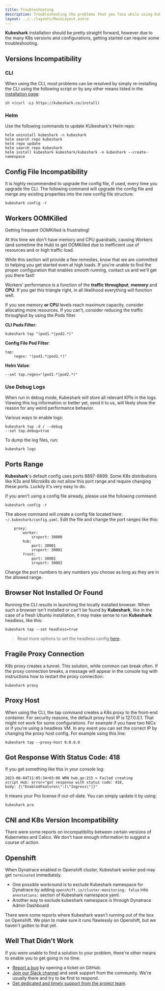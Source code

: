 ```yaml
---
title: Troubleshooting
description: Troubleshooting the problems that you face while using Kubeshark.
layout: ../../layouts/MainLayout.astro
---
```


**Kubeshark** installation should be pretty straight forward, however due to the many K8s versions and configurations, getting started can require some troubleshooting.

## Versions Incompatibility 

### CLI

When using the CLI, most problems can be resolved by simply re-installing the CLI using the following script or by any other means listed in the [installation page](/en/install):

```shell
sh <(curl -Ls https://kubeshark.co/install)
```

### Helm

Use the following commands to update KUbeshark's Helm repo:

```shell
helm uninstall kubeshark -n kubeshark
helm search repo kubeshark
helm repo update
helm search repo kubeshark
helm install kubeshark kubeshark/kubeshark -n kubeshark --create-namespace
```

## Config File Incompatibility

It is highly recommended to upgrade the config file, if used, every time you upgrade the CLI. The following command will upgrade the config file and merge any existing properties into the new config file structure:

```shell
kubeshark config -r
```

## Workers OOMKilled

Getting frequent OOMKilled is frustrating!

At this time we don't have memory and CPU guardrails, causing Workers (and sometime the Hub) to get OOMKilled due to inefficient use of resources and or high traffic load. 

While this section will provide a few remedies, know that we are committed to helping you get started even at high loads. If you're unable to find the proper configuration that enables smooth running, contact us and we'll get you there fast!

Workers' performance is a function of the **traffic throughput**, **memory** and **CPU**. If you get this triangle right, in all likelihood everything will function well.

If you see memory **or CPU** levels reach maximum capacity, consider allocating more resources. If you can't, consider reducing the traffic throughput by using the Pods filter.

**CLI Pods Filter**:

```shell
kubeshark tap "(pod1.*|pod2.*)"
```

**Config File Pod Filter**:

```shell
tap:
    regex: "(pod1.*|pod2.*)"
```

**Helm Value**:

```shell
--set tap.regex="(pod1.*|pod2.*)"
```

### Use Debug Logs 

When run in debug mode, Kubeshark will store all relevant KPIs in the logs. Viewing this log information or better yet, send it to us, will likely show the reason for any weird performance behavior.

Various ways to enable logs:
```shell
kubeshark tap -d / --debug
--set tap.debug=true
```

To dump the log files, run:
```shell
kubeshark logs
```

## Ports Range

**Kubeshark**'s default config uses ports 8897-8899. Some K8s distributions like K3s and Microk8s do not allow this port range and require changing these ports. Luckily it's very easy to do.

If you aren't using a config file already, please use the following command:
```shell
kubeshark config -r
```
The above command will create a config file located here: `~/.kubeshark/config.yaml`.
Edit the file and change the port ranges like this:
```shell
    proxy:
        worker:
            srvport: 30000
        hub:
            port: 30001
            srvport: 30001
        front:
            port: 30002
            srvport: 30002
```
Change the port numbers to any numbers you choose as long as they are in the allowed range.

## Browser Not Installed Or Found

Running the CLI results in launching the locally installed browser. When such a browser isn't installed or can't be found by **Kubeshark**, like in the case of a fresh Ubuntu installation, it may make sense to run **Kubeshark** headless, like this:
```shell
kubeshark tap --set headless=true
```
> Read more options to set the headless config [here](/en/config#run-kubeshark-headless).

## Fragile Proxy Connection

K8s proxy creates a tunnel. This solution, while common can break often. If the proxy connection breaks, a message will appear in the console log with instructions how to restart the proxy connection:
```shell
kubeshark proxy
```

## Proxy Host

When using the CLI, the tap command creates a K8s proxy to the front-end container. For security reasons, the default proxy host IP is 127.0.0.1. That might not work for some configurations. For example if you have two NICs or if you're using a headless VM. In any event you can set the correct IP by changing the proxy host config. For example using this line:

```shell
kubeshark tap --proxy-host 0.0.0.0
```

## Got Response With Status Code: 418

If you get something like this in your console log:
```shell
2023-06-04T11:05:34+03:00 WRN hub.go:215 > Failed creating 
script Hub: error="got response with status code: 418, 
body: {\"EnabledFeatures\":[\"Ingress\"]}"
```
It means your Pro license if out-of-date. You can simply update it by using: 
```shell
kubeshark pro
```

## CNI and K8s Version Incompatibility

There were some reports on incompatibility between certain versions of Kubernetes and Calico. We don't have enough information to suggest a course of action.

## Openshift

When Dynatrace enabled in Openshift cluster, Kubeshark worker pod may get `terminated` immediately.

- One possible workround is to exclude Kubeshark namespace for Dynatrace by adding `openshift.io/cluster-monitoring: false` into `annotations:` section of Kubeshark namespace yaml.
- Another way to exclude kubeshark namespace is through Dynatrace Admin Dashboard

There were some reports where Kubeshark wasn't running out of the box on Openshift. We plan to make sure it runs flawlessly on Openshift, but we haven't gotten to that yet.

## Well That Didn't Work

If you were unable to find a solution to your problem, there're other means to enable you to get going in no time.

- [Report a bug](https://github.com/kubeshark/kubeshark/issues) by opening a ticket on GitHub.
- [Join our Slack channel](https://join.slack.com/t/kubeshark/shared_invite/zt-1m90td3n7-VHxN_~V5kVp80SfQW3SfpA) and seek support from the community. We're usually there and try to be first to respond.
- [Get dedicated and timely support from the project team](https://kubeshark.co/contact-us).

